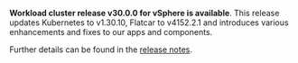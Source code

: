 **Workload cluster release v30.0.0 for vSphere is available**. This release updates Kubernetes to v1.30.10, Flatcar to v4152.2.1 and introduces various enhancements and fixes to our apps and components.

Further details can be found in the [release notes](https://docs.giantswarm.io/changes/workload-cluster-releases-vsphere/releases/vsphere-30.0.0).
